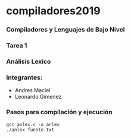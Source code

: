# compiladores2019

### Compiladores y Lenguajes de Bajo Nivel
### Tarea 1
### Análisis Lexico

### Integrantes:
- Andres Maciel 
- Leonardo Gimenez

### Pasos para compilación y ejecución
    gcc anlex.c -o anlex
    ./anlex fuente.txt
